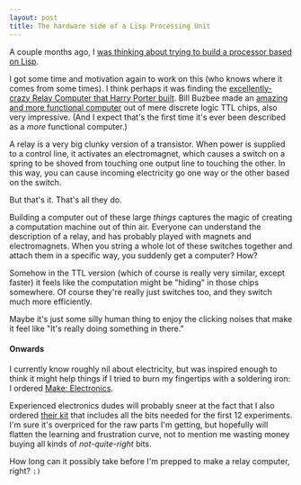 ```yaml
---
layout: post
title: The hardware side of a Lisp Processing Unit
---
```


A couple months ago, I [was thinking about trying to build a processor
based on Lisp](/2010/03/02/a-new-old-processor/).

I got some time and motivation again to work on this (who knows where it
comes from some times). I think perhaps it was finding the
[excellently-crazy Relay Computer that Harry Porter
built](http://web.cecs.pdx.edu/~harry/Relay/). Bill Buzbee made an
[amazing and more functional computer](http://www.homebrewcpu.com/) out
of mere discrete logic TTL chips, also very impressive. (And I expect
that's the first time it's ever been described as a *more* functional
computer.)

A relay is a very big clunky version of a transistor. When power is
supplied to a control line, it activates an electromagnet, which causes
a switch on a spring to be shoved from touching one output line to
touching the other. In this way, you can cause incoming electricity go
one way or the other based on the switch.

But that's it. That's all they do.

Building a computer out of these large *things* captures the
magic of creating a computation machine out of thin air. Everyone can
understand the description of a relay, and has probably played with
magnets and electromagnets. When you string a whole lot of these
switches together and attach them in a specific way, you suddenly get a
computer? How? *<insert-Zen-moment-here>*

Somehow in the TTL version (which of course is really very similar,
except faster) it feels like the computation might be "hiding" in those
chips somewhere. Of course they're really just switches too, and
they switch much more efficiently.

Maybe it's just some silly human thing to enjoy the clicking noises that
make it feel like "It's really doing something in there."

#### Onwards

I currently know roughly nil about electricity, but was inspired enough
to think it might help things if I tried to burn my fingertips with a
soldering iron: I ordered [Make:
Electronics](http://www.makershed.com/ProductDetails.asp?ProductCode=9780596153748).

Experienced electronics dudes will probably sneer at the fact that I
also ordered [their
kit](http://www.makershed.com/ProductDetails.asp?ProductCode=MECP1) that
includes all the bits needed for the first 12 experiments. I'm sure it's
overpriced for the raw parts I'm getting, but hopefully will flatten the
learning and frustration curve, not to mention me wasting money buying
all kinds of *not-quite-right* bits.

How long can it possibly take before I'm prepped to make a relay
computer, right? `:)`
